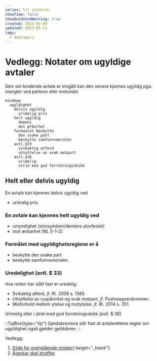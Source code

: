 ```yaml
---
series: til synderen
showTime: false
showOutdatedWarning: true
created: 2023-05-09
updated: 2023-05-12
tags:
  - bedrageri
---
```


# Vedlegg: Notater om ugyldige avtaler
Selv om bindende avtale er inngått kan den senere kjennes ugylidg pga. _mangler_ ved _partene_ eller _innholdet_.

```mermaid
mindmap
  ugyldighet
    delvis ugyldig
      urimelig pris
    helt ugyldig
      demens
      mot ærbarhet
    formaalet beskytte
      den svake part
      beskytte samfunnsmoralen
    avtl.§33
      svikaktig atferd
      utnyttelse av svak motpart
    avtl.§36
      urimelig
      strid med god forretningsskikk
```

## Helt eller delvis ugyldig
En avtale kan kjennes delvis ugyldig ved
- urimelig pris.

### En avtale kan kjennes helt ugyldig ved
- umyndighet (sinnsykdom/demens ulovfestet)
- mot ærbarhet (NL 5-1-2)

### Formålet med ugyldighetsreglene er å
- beskytte den svake part
- beskytte samfunnsmoralen.

### Uredelighet (avtl. $ 33)
Hva retten har slått fast er uredelig:
- Svikaktig atferd, jf. Rt. 2008 s. 1365
- Utnyttelse av ruspåvirket og svak motpart, jf. Pushwagnerdommen.
- Misforhold mellom ytelse og motytelse, jf. Rt. 2014 s. 351.

Urimelig eller i strid med god forretningsskikk (avtl. $ 36)

::TipBox{type="tip"}
Gjeldsbrevlova slår fast at avtalerettens regler om ugyldighet også gjelder gjeldsbrev.
::

Vedlegg: 
1. [Kilde for ovenstående notater](https://rettslaere.portfolio.no/read/8476d9bc-ee3c-48ee-95ea-2341ecc4d43d){:target="_blank"}
2. [Ågerkar skal straffes](/article/griskhet/eleison-til-menigheten)